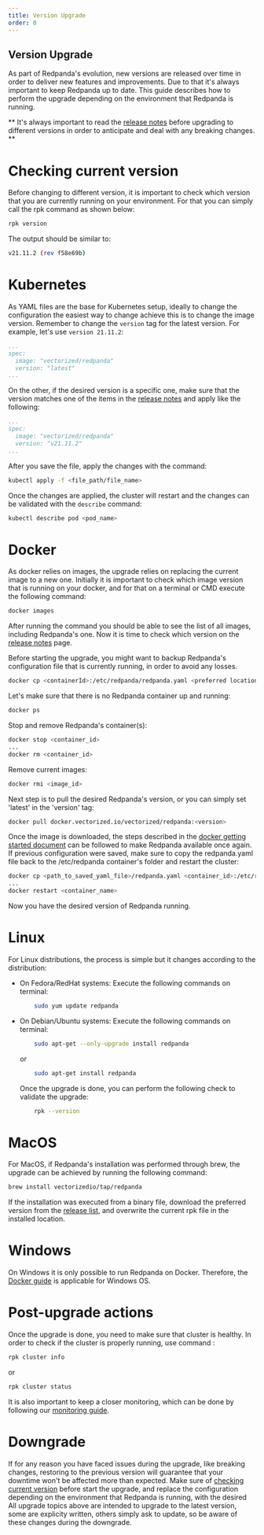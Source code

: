 ```yaml
---
title: Version Upgrade
order: 0
---
```


## Version Upgrade

As part of Redpanda's evolution, new versions are released over time in order to deliver new features and improvements.
Due to that it's always important to keep Redpanda up to date. This guide describes how to perform the upgrade depending on the environment that Redpanda is running.

** It's always important to read the [release notes](https://github.com/vectorizedio/redpanda/releases) before upgrading to different versions in order to anticipate and deal with any breaking changes. **

# Checking current version

Before changing to different version, it is important to check which version that you are currently running on your environment.
For that you can simply call the rpk command as shown below:
```bash
rpk version
```

The output should be similar to:
```bash
v21.11.2 (rev f58e69b)
```

# Kubernetes
As YAML files are the base for Kubernetes setup, ideally to change the configuration the easiest way to change achieve this is to change the image version. Remember to change the `version` tag  for the latest version. For example, let's use `version 21.11.2`: 
```yaml
...
spec:
  image: "vectorized/redpanda"
  version: "latest"
...
```
On the other, if the desired version is a specific one, make sure that the version matches one of the items in the [release notes](https://github.com/vectorizedio/redpanda/releases) and apply like the following:
```yaml
...
spec:
  image: "vectorized/redpanda"
  version: "v21.11.2"
...
```
After you save the file, apply the changes with the command:
```bash
kubectl apply -f <file_path/file_name>
```
Once the changes are applied, the cluster will restart and the changes can be validated with the `describe` command:
```bash
kubectl describe pod <pod_name>
```

# Docker
As docker relies on images, the upgrade relies on replacing the current image to a new one.
Initially it is important to check which image version that is running on your docker, and for that on a terminal or CMD execute the following command:

```bash
docker images
```

After running the command you should be able to see the list of all images, including Redpanda's one. Now it is time to check which version on the [release notes](https://github.com/vectorizedio/redpanda/releases) page.

Before starting the upgrade, you might want to backup Redpanda's configuration file that is currently running, in order to avoid any losses.

```bash
docker cp <containerId>:/etc/redpanda/redpanda.yaml <preferred location>
```

Let's make sure that there is no Redpanda container up and running:

```bash
docker ps
```

Stop and remove Redpanda's container(s):

```bash
docker stop <container_id>
...
docker rm <container_id>
```

Remove current images:

```bash
docker rmi <image_id>
```

Next step is to pull the desired Redpanda's version, or you can simply set 'latest' in the 'version' tag:
```bash
docker pull docker.vectorized.io/vectorized/redpanda:<version>
```

Once the image is downloaded, the steps described in the [docker getting started document](./quick-start-docker.md) can be followed to make Redpanda available once again.
If previous configuration were saved, make sure to copy the redpanda.yaml file back to the /etc/redpanda container's folder and restart the cluster:
```bash
docker cp <path_to_saved_yaml_file>/redpanda.yaml <container_id>:/etc/redpanda
...
docker restart <container_name>
```

Now you have the desired version of Redpanda running.

# Linux
For Linux distributions, the process is simple but it changes according to the distribution:
- On Fedora/RedHat systems:
    Execute the following commands on terminal:
    ```bash
        sudo yum update redpanda
    ```
- On Debian/Ubuntu systems:
    Execute the following commands on terminal:
    ```bash
        sudo apt-get --only-upgrade install redpanda
    ```
    or
    ```bash
        sudo apt-get install redpanda
    ```
    Once the upgrade is done, you can perform the following check to validate the upgrade:
    ```bash
        rpk --version
    ```

# MacOS
For MacOS, if Redpanda's installation was performed through brew, the upgrade can be achieved by running the following command:
```bash
brew install vectorizedio/tap/redpanda
```
If the installation was executed from a binary file, download the preferred version from the [release list](https://github.com/vectorizedio/redpanda/releases), and overwrite the current rpk file in the installed location.
 

# Windows
On Windows it is only possible to run Redpanda on Docker. Therefore, the [Docker guide](#docker) is applicable for Windows OS.

# Post-upgrade actions
Once the upgrade is done, you need to make sure that cluster is healthy.
In order to check if the cluster is properly running, use command :
```bash
rpk cluster info
```
or
```bash
rpk cluster status
```
It is also important to keep a closer monitoring, which can be done by following our [monitoring guide](./monitoring.md).

# Downgrade
If for any reason you have faced issues during the upgrade, like breaking changes, restoring to the previous version will guarantee that your downtime won't be affected more than expected.
Make sure of [checking current version](#checking-current-version) before start the upgrade, and replace the configuration depending on the environment that Redpanda is running, with the desired 
All upgrade topics above are intended to upgrade to the latest version, some are explicity written, others simply ask to update, so be aware of these changes during the downgrade.